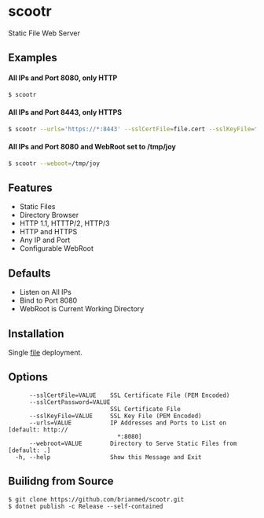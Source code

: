 # scootr

Static File Web Server

## Examples

#### All IPs and Port 8080, only HTTP

```bash
$ scootr
```

#### All IPs and Port 8443, only HTTPS

```bash
$ scootr --urls='https://*:8443' --sslCertFile=file.cert --sslKeyFile=file.key
```

#### All IPs and Port 8080 and WebRoot set to /tmp/joy

```bash
$ scootr --weboot=/tmp/joy
```

## Features

- Static Files
- Directory Browser
- HTTP 1.1, HTTTP/2, HTTP/3
- HTTP and HTTPS
- Any IP and Port
- Configurable WebRoot

## Defaults

- Listen on All IPs
- Bind to Port 8080
- WebRoot is Current Working Directory

## Installation

Single [file](https://github.com/brianmed/scootr/releases) deployment.

## Options

```
      --sslCertFile=VALUE    SSL Certificate File (PEM Encoded)
      --sslCertPassword=VALUE
                             SSL Certificate File
      --sslKeyFile=VALUE     SSL Key File (PEM Encoded)
      --urls=VALUE           IP Addresses and Ports to List on [default: http://
                               *:8080]
      --webroot=VALUE        Directory to Serve Static Files from [default: .]
  -h, --help                 Show this Message and Exit
```

## Builidng from Source

```
$ git clone https://github.com/brianmed/scootr.git
$ dotnet publish -c Release --self-contained
```

